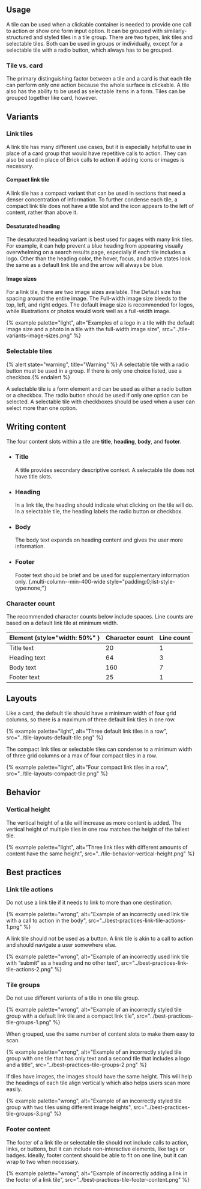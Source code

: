 ## Usage

A tile can be used when a clickable container is needed to provide one call to action or show one form input option. It can be grouped with similarly-structured and styled tiles in a tile group. There are two types, link tiles and selectable tiles. Both can be used in groups or individually, except for a selectable tile with a radio button, which always has to be grouped.

### Tile vs. card

The primary distinguishing factor between a tile and a card is that each tile can perform only one action because the whole surface is clickable. A tile also has the ability to be used as selectable items in a form. Tiles can be grouped together like card, however.

## Variants

### Link tiles

A link tile has many different use cases, but it is especially helpful to use in place of a card group that would have repetitive calls to action. They can also be used in place of Brick calls to action if adding icons or images is necessary.

#### Compact link tile

A link tile has a compact variant that can be used in sections that need a denser concentration of information. To further condense each tile, a compact link tile does not have a title slot and the icon appears to the left of content, rather than above it.

#### Desaturated heading

The desaturated heading variant is best used for pages with many link tiles. For example, it can help prevent a blue heading from appearing visually overwhelming on a search results page, especially if each tile includes a logo. Other than the heading color, the hover, focus, and active states look the same as a default link tile and the arrow will always be blue.

#### Image sizes

For a link tile, there are two image sizes available. The Default size has spacing around the entire image. The Full-width image size bleeds to the top, left, and right edges. The default image size is recommended for logos, while illustrations or photos would work well as a full-width image.

{% example palette="light",
        alt="Examples of a logo in a tile with the default image size and a photo in a tile with the full-width image size",
        src="../tile-variants-image-sizes.png" %}

### Selectable tiles

{% alert state="warning", title="Warning" %}
A selectable tile with a radio button must be used in a group. If there is only one choice listed, use a checkbox.{% endalert %}

A selectable tile is a form element and can be used as either a radio button or a checkbox. The radio button should be used if only one option can be selected. A selectable tile with checkboxes should be used when a user can select more than one option.

## Writing content

The four content slots within a tile are <strong>title</strong>, <strong>heading</strong>, <strong>body</strong>, and <strong>footer</strong>.

- ### Title 
  A title provides secondary descriptive context. A selectable tile does not have title slots.

- ### Heading
  In a link tile, the heading should indicate what clicking on the tile will do. In a selectable tile, the heading labels the radio button or checkbox.

- ### Body
  The body text expands on heading content and gives the user more information.

- ### Footer
  Footer text should be brief and be used for supplementary information only.
  {.multi-column--min-400-wide style="padding:0;list-style-type:none;"}

### Character count

The recommended character counts below include spaces. Line counts are based on a default link tile at minimum width.

| Element {style="width: 50%" } | Character count  | Line count |
| ------------------------------| ---------------- | ---------- |
| Title text                    | 20               | 1          |
| Heading text                  | 64               | 3          |
| Body text                     | 160              | 7          |
| Footer text                   | 25               | 1          |

## Layouts

Like a card, the default tile should have a minimum width of four grid columns, so there is a maximum of three default link tiles in one row.

{% example palette="light",
        alt="Three default link tiles in a row",
        src="../tile-layouts-default-tile.png" %}

The compact link tiles or selectable tiles can condense to a minimum width of three grid columns or a max of four compact tiles in a row.

{% example palette="light",
        alt="Four compact link tiles in a row",
        src="../tile-layouts-compact-tile.png" %}

## Behavior

### Vertical height

The vertical height of a tile will increase as more content is added. The vertical height of multiple tiles in one row matches the height of the tallest tile.

{% example palette="light",
        alt="Three link tiles with different amounts of content have the same height",
        src="../tile-behavior-vertical-height.png" %}

## Best practices

### Link tile actions

Do not use a link tile if it needs to link to more than one destination.

{% example palette="wrong",
        alt="Example of an incorrectly used link tile with a call to action in the body",
        src="../best-practices-link-tile-actions-1.png" %}

A link tile should not be used as a button. A link tile is akin to a call to action and should navigate a user somewhere else.

{% example palette="wrong",
        alt="Example of an incorrectly used link tile with “submit” as a heading and no other text",
        src="../best-practices-link-tile-actions-2.png" %}

### Tile groups

Do not use different variants of a tile in one tile group.

{% example palette="wrong",
        alt="Example of an incorrectly styled tile group with a default link tile and a compact link tile",
        src="../best-practices-tile-groups-1.png" %}

When grouped, use the same number of content slots to make them easy to scan.

{% example palette="wrong",
        alt="Example of an incorrectly styled tile group with one tile that has only text and a second tile that includes a logo and a title",
        src="../best-practices-tile-groups-2.png" %}

If tiles have images, the images should have the same height. This will help the headings of each tile align vertically which also helps users scan more easily.

{% example palette="wrong",
        alt="Example of an incorrectly styled tile group with two tiles using different image heights",
        src="../best-practices-tile-groups-3.png" %}

### Footer content

The footer of a link tile or selectable tile should not include calls to action, links, or buttons, but it can include non-interactive elements, like tags or badges. Ideally, footer content should be able to fit on one line, but it can wrap to two when necessary.

{% example palette="wrong",
        alt="Example of incorrectly adding a link in the footer of a link tile",
        src="../best-practices-tile-footer-content.png" %}
